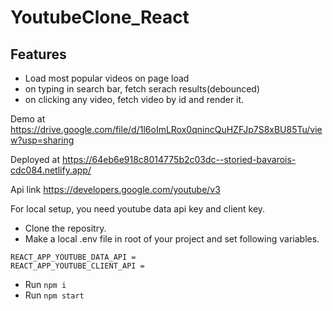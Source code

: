 # YoutubeClone_React

## Features

- Load most popular videos on page load
- on typing in search bar, fetch serach results(debounced)
- on clicking any video, fetch video by id and render it.
  
Demo at https://drive.google.com/file/d/1l6oImLRox0qnincQuHZFJp7S8xBU85Tu/view?usp=sharing

Deployed at https://64eb6e918c8014775b2c03dc--storied-bavarois-cdc084.netlify.app/

Api link https://developers.google.com/youtube/v3

For local setup, you need youtube data api key and client key. 

- Clone the repositry.
- Make a local .env file in root of your project and set following variables.
```
REACT_APP_YOUTUBE_DATA_API =
REACT_APP_YOUTUBE_CLIENT_API =
```
- Run ` npm i `
- Run ` npm start `
